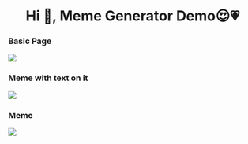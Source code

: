 #
<h1 align="center">Hi 👋, Meme Generator Demo&#128525;&#128151;</h1>


<h3>Basic Page</h3>
<img align="center" src="https://pbs.twimg.com/media/FEkucZAVkAEezVD?format=png&name=900x900"/> 

<h3>Meme with text on it</h3>
<img align="center" src="https://pbs.twimg.com/media/FEkvYF1UUAMYtzR?format=png&name=900x900"/> 

<h3>Meme</h3>
<img align="center" src="https://pbs.twimg.com/media/FEkvqG9VcAQ-yKP?format=png&name=small"/> 
